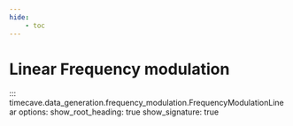 ```yaml
---
hide:
    - toc
---
```


# Linear Frequency modulation

::: timecave.data_generation.frequency_modulation.FrequencyModulationLinear
    options:
        show_root_heading: true
        show_signature: true